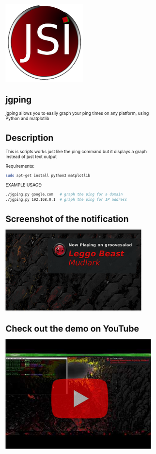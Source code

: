 ![alt text](https://github.com/J216/simple_tag_replace/raw/master/jsi-logo-256.png "JSI Logo")
# jgping
jgping allows you to easily graph your ping times on any platform, using Python and matplotlib

# Description
This is scripts works just like the ping command but it displays a graph instead of just text output

Requirements:
```bash
sudo apt-get install python3 matplotlib
```
EXAMPLE USAGE:
```bash
./jgping.py google.com   # graph the ping for a domain
./jgping.py 192.168.0.1  # graph the ping for IP address
```
# Screenshot of the notification
![alt text](https://raw.githubusercontent.com/J216/jmocnp/master/jmocnp-screenshot.png "JSI Logo")

# Check out the demo on YouTube
[![JMOCNP - Now Playing Notifications for Music On Console(MOC)](https://raw.githubusercontent.com/J216/jmocnp/master/jmocnp-youtube.png)](http://www.youtube.com/watch?v=WL3fZLfNSwY "JMOCNP - Now Playing Notifications for Music On Console(MOC)")
